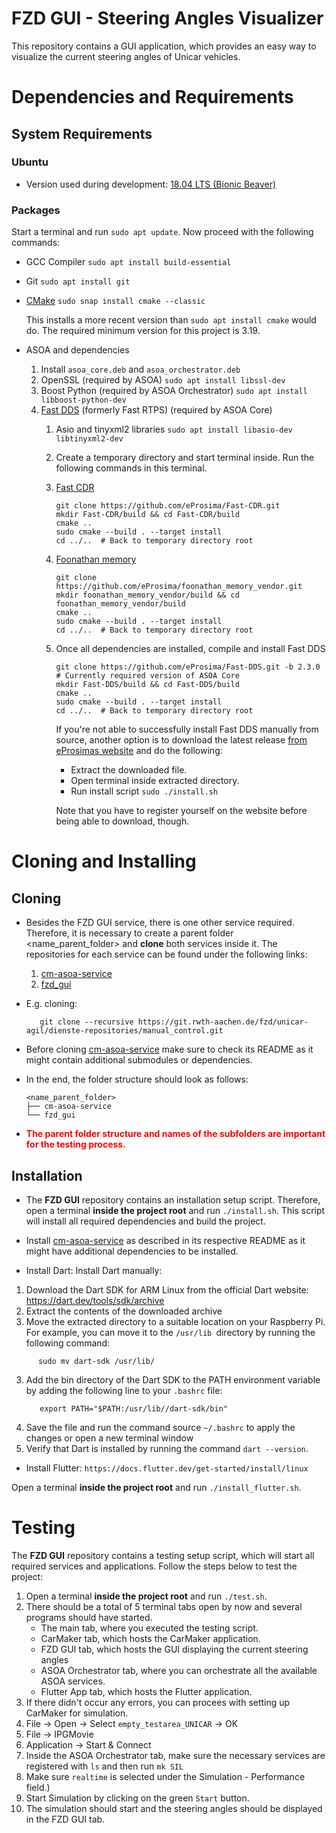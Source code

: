 # FZD GUI - Steering Angles Visualizer

This repository contains a GUI application, which provides an easy way to visualize the current steering angles of Unicar vehicles.

# Dependencies and Requirements

## System Requirements

### Ubuntu

- Version used during development: [18.04 LTS (Bionic Beaver)](https://old-releases.ubuntu.com/releases/18.04.5/)
<!---
### Xbox Gamepad

The gamepad used during development and testing was the Xbox Elite Series 2 Controller.

Ubuntu 18.04 comes with a kernel module as gamepad driver preinstalled. This driver should be sufficient.
However, if you run into compatibility issues try updating to the most recent version from [here](https://github.com/paroj/xpad)
or try installing a different driver (for example [this one](https://github.com/medusalix/xone)).

If you run the module [gamepad.py](include/core/gamepad.py) (Our gamepad API) as `__main__` you can have a look at your current axis and button mappings in the terminal.
This provides a fast debugging tool.
-->
### Packages

Start a terminal and run `sudo apt update`. Now proceed with the following commands:

- GCC Compiler `sudo apt install build-essential`
- Git `sudo apt install git`
- [CMake](https://cmake.org/install/) `sudo snap install cmake --classic`
  
  This installs a more recent version than `sudo apt install cmake` would do. The required minimum version for this project is 3.19.


- ASOA and dependencies
    1. Install `asoa_core.deb` and `asoa_orchestrator.deb`
    2. OpenSSL (required by ASOA)
       `sudo apt install libssl-dev`
    3. Boost Python (required by ASOA Orchestrator)
       `sudo apt install libboost-python-dev`
    4. [Fast DDS](https://github.com/eProsima/Fast-DDS) (formerly Fast RTPS) (required by ASOA Core)
        1. Asio and tinyxml2 libraries `sudo apt install libasio-dev libtinyxml2-dev`
        2. Create a temporary directory and start terminal inside. Run the following commands in this terminal.
        3. [Fast CDR](https://github.com/eProsima/Fast-CDR)
           ```shell
           git clone https://github.com/eProsima/Fast-CDR.git
           mkdir Fast-CDR/build && cd Fast-CDR/build
           cmake ..
           sudo cmake --build . --target install
           cd ../..  # Back to temporary directory root
           ```
        4. [Foonathan memory](https://github.com/foonathan/memory)
           ```shell
           git clone https://github.com/eProsima/foonathan_memory_vendor.git
           mkdir foonathan_memory_vendor/build && cd foonathan_memory_vendor/build
           cmake ..
           sudo cmake --build . --target install
           cd ../..  # Back to temporary directory root
           ```
        5. Once all dependencies are installed, compile and install Fast DDS
           ```shell
           git clone https://github.com/eProsima/Fast-DDS.git -b 2.3.0  # Currently required version of ASOA Core
           mkdir Fast-DDS/build && cd Fast-DDS/build
           cmake ..
           sudo cmake --build . --target install
           cd ../..  # Back to temporary directory root
           ```
           If you're not able to successfully install Fast DDS manually from source, another option is to download the latest
           release [from eProsimas website](https://eprosima.com/index.php/downloads-all) and do the following:
            - Extract the downloaded file.
            - Open terminal inside extracted directory.
            - Run install script `sudo ./install.sh`

           Note that you have to register yourself on the website before being able to download, though.

# Cloning and Installing

## Cloning
- Besides the FZD GUI service, there is one other service required. Therefore, it is necessary to create a parent folder <name_parent_folder> and **clone** both services inside it. The repositories for each service can be found under the following links:
   1. [cm-asoa-service](https://git.rwth-aachen.de/fzd/unicar-agil/dienste-repositories/cm-asoa-service)
   1. [fzd_gui](https://git.rwth-aachen.de/fzd/unicar-agil/dienste-repositories/manual_control)

- E.g. cloning:
   ```
      git clone --recursive https://git.rwth-aachen.de/fzd/unicar-agil/dienste-repositories/manual_control.git
   ```
- Before cloning [cm-asoa-service](https://git.rwth-aachen.de/fzd/unicar-agil/dienste-repositories/cm-asoa-service) make sure to check its README as it might contain additional submodules or dependencies.

- In the end, the folder structure should look as follows:
   ```
   <name_parent_folder>
   ├── cm-asoa-service
   └── fzd_gui
   ```

- **<font color="red"> The parent folder structure and names of the subfolders are important for the testing process.</font>**

## Installation

- The **FZD GUI** repository contains an installation setup script. Therefore, open a terminal **inside the project root** and run `./install.sh`. This script will install all required dependencies and build the project.

- Install [cm-asoa-service](https://git.rwth-aachen.de/fzd/unicar-agil/dienste-repositories/cm-asoa-service) as described in its respective README as it might have additional dependencies to be installed.

- Install Dart:
Install Dart manually:
1. Download the Dart SDK for ARM Linux from the official Dart website: https://dart.dev/tools/sdk/archive
2. Extract the contents of the downloaded archive 
3. Move the extracted directory to a suitable location on your Raspberry Pi. For example, you can move it to the `/usr/lib `directory by running the following command:
```
      sudo mv dart-sdk /usr/lib/
```
3. Add the bin directory of the Dart SDK to the PATH environment variable by adding the following line to your `.bashrc` file:
   ```
      export PATH="$PATH:/usr/lib//dart-sdk/bin"
   ```
4. Save the file and run the command source `~/.bashrc` to apply the changes or open a new terminal window
5. Verify that Dart is installed by running the command `dart --version`.

- Install Flutter:
`https://docs.flutter.dev/get-started/install/linux`

Open a terminal **inside the project root** and run `./install_flutter.sh`.

# Testing

The **FZD GUI** repository contains a testing setup script, which will start all required services and applications. Follow the steps below to test the project:

1. Open a terminal **inside the project root** and run `./test.sh`.
2. There should be a total of 5 terminal tabs open by now and several programs should have started.
   - The main tab, where you executed the testing script.
   - CarMaker tab, which hosts the CarMaker application.
   - FZD GUI tab, which hosts the GUI displaying the current steering angles
   - ASOA Orchestrator tab, where you can orchestrate all the available ASOA services.
   - Flutter App tab, which hosts the Flutter application.
3. If there didn't occur any errors, you can procees with setting up CarMaker for simulation.
4. File -> Open -> Select `empty_testarea_UNICAR` -> OK
5. File -> IPGMovie
6. Application -> Start & Connect
7. Inside the ASOA Orchestrator tab, make sure the necessary services are registered with `ls` and then run `mk SIL`
8. Make sure `realtime` is selected under the Simulation - Performance field.)
9. Start Simulation by clicking on the green `Start` button.
10. The simulation should start and the steering angles should be displayed in the FZD GUI tab.
